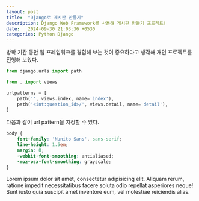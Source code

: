 ```yaml
---
layout: post
title:  "Django로 게시판 만들기"
description: Django Web Framework를 사용해 게시판 만들기 프로젝트!
date:   2024-09-30 21:03:36 +0530
categories: Python Django
---
```

방학 기간 동안 웹 프레임워크를 경험해 보는 것이 중요하다고 생각해 개인 프로젝트를 진행해 보았다.

```python
from django.urls import path

from . import views

urlpatterns = [
    path('', views.index, name='index'),
    path('<int:question_id>/', views.detail, name='detail'),
]
```

다음과 같이 url pattern을 지정할 수 있다.

```scss
body {
	font-family: 'Nunito Sans', sans-serif;
	line-height: 1.5em;
	margin: 0;
	-webkit-font-smoothing: antialiased;
	-moz-osx-font-smoothing: grayscale;
}
```
Lorem ipsum dolor sit amet, consectetur adipisicing elit. Aliquam rerum, ratione impedit necessitatibus facere soluta odio repellat asperiores neque! Sunt iusto quia suscipit amet inventore eum, vel molestiae reiciendis alias.